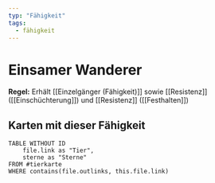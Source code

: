```yaml
---
typ: "Fähigkeit"
tags:
  - fähigkeit
---
```


# Einsamer Wanderer

**Regel:** Erhält [[Einzelgänger (Fähigkeit)]] sowie [[Resistenz]] ([[Einschüchterung]]) und [[Resistenz]] ([[Festhalten]])

## Karten mit dieser Fähigkeit

```dataview
TABLE WITHOUT ID   
	file.link as "Tier",   
	sterne as "Sterne" 
FROM #tierkarte
WHERE contains(file.outlinks, this.file.link)
````


